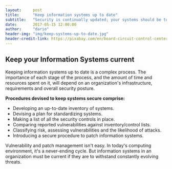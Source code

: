 ```yaml
---
layout:     post
title:      "Keep information systems up to date"
subtitle:   "Security is continually updated; your systems should be too!"
date:       2017-05-15 12:00:00
author:     "dario"
header-img: "img/keep-systems-up-to-date.jpg"
header-credit-link: https://pixabay.com/en/board-circuit-control-center-780321/
---
```



## Keep your Information Systems current
Keeping information systems up to date is a complex process. The importance of each stage of the process, and the amount of time and resources spent on it, will depend on an organization's infrastructure, requirements and overall security posture.  

**Procedures devised to keep systems secure comprise:**

* Developing an up-to-date inventory of systems.
* Devising a plan for standardizing systems.
* Making a list of all the security controls in place.
* Comparing reported vulnerabilities against inventory/control lists.
* Classifying risk, assessing vulnerabilities and the likelihood of attacks.
* Introducing a secure procedure to patch information systems.

Vulnerability and patch management isn't easy. In today's computing environment, it's a never-ending cycle. But information systems in an organization must be current if they are to withstand constantly evolving threats.
